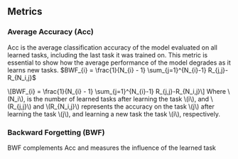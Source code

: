 ---
---

## Metrics

### Average Accuracy (Acc)
Acc is the average classification accuracy of the model evaluated on all learned tasks, including the last task it was trained on. This metric is essential to show how the average performance of the model degrades as it learns new tasks. $BWF_{i} = \frac{1}{N_{i} - 1} \sum_{j=1}^{N_{i}-1} R_{j,j}-R_{N_i,j}$ 

<!DOCTYPE html>
<html>
<head>
  <meta charset="utf-8">
  <meta name="viewport" content="width=device-width">
  <script src="https://polyfill.io/v3/polyfill.min.js?features=es6"></script>
  <script id="MathJax-script" async
          src="https://cdn.jsdelivr.net/npm/mathjax@3/es5/tex-mml-chtml.js">
  </script>
</head>
<body>
<p>
  \[BWF_{i} = \frac{1}{N_{i} - 1} \sum_{j=1}^{N_{i}-1} R_{j,j}-R_{N_i,j}\]
  Where \(N_i\), is the number of learned tasks after learning the task \(i\), and \(R_{j,j}\) and \(R_{N_i,j}\) represents the accuracy on the task \(j\) after learning the task \(j\), and learning a new task the task \(i\), respectively.
</p>
</body>
</html>

### Backward Forgetting (BWF)
BWF complements Acc and measures the influence of the learned task
